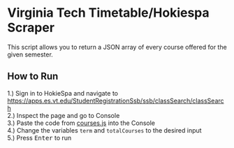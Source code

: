 # Virginia Tech Timetable/Hokiespa Scraper
This script allows you to return a JSON array of every course offered for the given semester. <br/>

## How to Run
1.) Sign in to HokieSpa and navigate to https://apps.es.vt.edu/StudentRegistrationSsb/ssb/classSearch/classSearch <br/>
2.) Inspect the page and go to Console <br/>
3.) Paste the code from [courses.js](courses.js) into the Console <br/>
4.) Change the variables `term` and `totalCourses` to the desired input <br/>
5.) Press <kbd>Enter</kbd> to run <br/>



